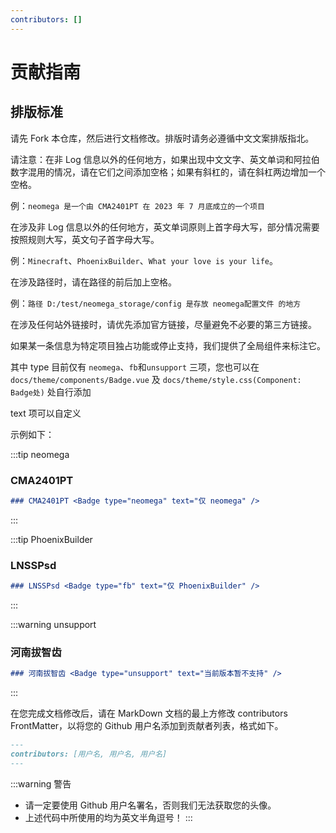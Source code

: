 ```yaml
---
contributors: []
---
```


# 贡献指南

## 排版标准

请先 Fork 本仓库，然后进行文档修改。排版时请务必遵循中文文案排版指北。

请注意：在非 Log 信息以外的任何地方，如果出现中文文字、英文单词和阿拉伯数字混用的情况，请在它们之间添加空格；如果有斜杠的，请在斜杠两边增加一个空格。

例：`neomega 是一个由 CMA2401PT 在 2023 年 7 月底成立的一个项目`

在涉及非 Log 信息以外的任何地方，英文单词原则上首字母大写，部分情况需要按照规则大写，英文句子首字母大写。

例：`Minecraft`、`PhoenixBuilder`、`What your love is your life`。

在涉及路径时，请在路径的前后加上空格。

例：`路径 D:/test/neomega_storage/config 是存放 neomega配置文件 的地方`

在涉及任何站外链接时，请优先添加官方链接，尽量避免不必要的第三方链接。

如果某一条信息为特定项目独占功能或停止支持，我们提供了全局组件来标注它。

其中 type 目前仅有 `neomega`、`fb`和`unsupport` 三项，您也可以在 `docs/theme/components/Badge.vue` 及 `docs/theme/style.css(Component: Badge处)` 处自行添加

text 项可以自定义

示例如下：

:::tip neomega

### CMA2401PT <Badge type="neomega" text="仅 neomega" />

```MarkDown
### CMA2401PT <Badge type="neomega" text="仅 neomega" />
```

:::

:::tip PhoenixBuilder

### LNSSPsd <Badge type="fb" text="仅 PhoenixBuilder" />

```MarkDown
### LNSSPsd <Badge type="fb" text="仅 PhoenixBuilder" />
```

:::

:::warning unsupport

### 河南拔智齿 <Badge type="unsupport" text="当前版本暂不支持" />

```MarkDown
### 河南拔智齿 <Badge type="unsupport" text="当前版本暂不支持" />
```

:::

在您完成文档修改后，请在 MarkDown 文档的最上方修改 contributors FrontMatter，以将您的 Github 用户名添加到贡献者列表，格式如下。

```MarkDown
---
contributors: [用户名, 用户名, 用户名]
---
```

:::warning 警告
- 请一定要使用 Github 用户名署名，否则我们无法获取您的头像。
- 上述代码中所使用的均为英文半角逗号！
:::
